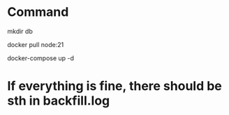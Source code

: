 # Command

mkdir db

docker pull node:21

docker-compose up -d

# If everything is fine, there should be sth in backfill.log
